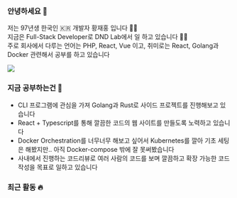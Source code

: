 ### 안녕하세요 👋

저는 97년생 한국인 🇰🇷 개발자 황재홍 입니다 🙇‍♂️  
지금은 Full-Stack Developer로 DND Lab에서 일 하고 있습니다 👨‍💻  
주로 회사에서 다루는 언어는 PHP, React, Vue 이고, 취미로는 React, Golang과 Docker 관련해서 공부를 하고 있습니다

<a href="https://opgc.me/#/users/jaehong-hwang" target="_blank"><img src="https://api.opgc.me/githubs/users/jaehong-hwang/tag/?border=normal" /></a>

### 지금 공부하는건 📖

- CLI 프로그램에 관심을 가져 Golang과 Rust로 사이드 프로젝트를 진행해보고 있습니다
- React + Typescript를 통해 깔끔한 코드의 웹 사이트를 만들도록 노력하고 있습니다
- Docker Orchestration를 너무너무 해보고 싶어서 Kubernetes를 깔아 기초 세팅은 해봤지만.. 아직 Docker-compose 밖에 잘 못써봤습니다
- 사내에서 진행하는 코드리뷰로 여러 사람의 코드를 보며 깔끔하고 확장 가능한 코드 작성을 목표로 일하고 있습니다

### 최근 활동 🔥

<!--START_SECTION:activity-->
